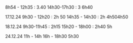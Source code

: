 
8h54 - 12h35 : 3.40
14h30-17h30 : 3
6h40

17.12.24
9h30 - 12h20 : 2h 50
14h35 - 14h30 : 2h
4h504h50

18.12.24
9h30-11h45 : 2h15
15h20 - 18h00 : 2h40
5h

24.12.24
11h - 14h
16h - 18h30
5h30